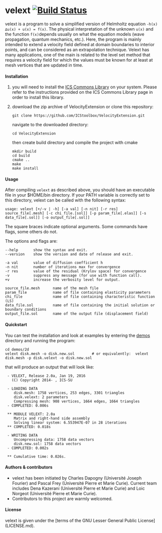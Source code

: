 # velext [![Build Status](https://travis-ci.org/ICStoolbox/VelocityExtension.svg?branch=master)](https://travis-ci.org/ICStoolbox/VelocityExtension)
velext is a program to solve a simplified version of Helmholtz equation ```-h(x) ∆u(x) + u(x) = f(x)```. The physical interpretation of the unknown ```u(x)``` and the function ```f(x)```depends usually on what the equation models (wave propagation, quantum mechanics, etc.). Here, the program is mainly intended to extend a velocity field defined at domain boundaries to interior points, and can be considered as an extrapolation technique. Velext has many applications, one of the main is related to the level set method that requires a velocity field for which the values must be known for at least at mesh vertices that are updated in time.

#### Installation

1. you will need to install the [ICS Commons Library](https://github.com/ICStoolbox/Commons) on your system. 
Please refer to the instructions provided on the ICS Commons Library page in order to install this library.

2. download the zip archive of VelocityExtension or clone this repository:

   ` git clone https://github.com/ICStoolbox/VelocityExtension.git `

   navigate to the downloaded directory: 

   ` cd VelocityExtension `

   then create build directory and compile the project with cmake
   ```
   mkdir build
   cd build
   cmake ..
   make
   make install
   ```

#### Usage
After compiling ```velext``` as described above, you should have an executable file in your $HOME/bin directory. If your PATH variable is correctly set to this directory, velext can be called with the following syntax:

    usage: velext [+/-v | -h] [-a val] [-n nit] [-r res] source_file[.mesh] [-c chi_file.[sol]] [-p param_file[.elas]] [-s data_file[.sol]] [-o output_file[.sol]]

The square braces indicate optional arguments. Some commands have flags, some others do not.

The options and flags are:

    --help       show the syntax and exit.
    --version    show the version and date of release and exit.

    -a val       value of diffusion coefficient h
    -n nit       number of iterations max for convergence 
    -r res       value of the residual (Krylov space) for convergence
    -v           suppress any message (for use with function call).
    +v           increase the verbosity level for output.

    source_file.mesh      name of the mesh file
    param_file            name of file containing elasticity parameters
    chi_file              name of file containing characteristic function (LS)
    data_file.sol         name of file containing the initial solution or boundary conditions
    output_file.sol       name of the output file (displacement field)
    
#### Quickstart
You can test the installation and look at examples by entering the [demos](demos) directory and running the program:

    cd demos/2d
    velext disk.mesh -o disk.new.sol        # or equivalently:  velext disk.mesh -p disk.velext -o disk.new.sol

that will produce an output that will look like:

     - VELEXT, Release 2.0a, Jan 19, 2016
       (C) Copyright 2014- , ICS-SU

     - LOADING DATA
        disk.mesh: 1758 vertices, 253 edges, 3301 triangles
        disk.velext: 2 parameters
        Compressing mesh: 908 vertices, 1664 edges, 1664 triangles
     - COMPLETED: 0.006s

     ** MODULE VELEXT: 2.0a
        Matrix and right-hand side assembly
        Solving linear system: 6.553947E-07 in 28 iterations
     ** COMPLETED: 0.018s

     - WRITING DATA
        Uncompressing data: 1758 data vectors
        disk.new.sol: 1758 data vectors
     - COMPLETED: 0.002s

     ** Cumulative time: 0.026s.

#### Authors & contributors
* velext has been initiated by Charles Dapogny (Université Joseph Fourier) and Pascal Frey (Université Pierre et Marie Curie). Current team includes Dena Kazerani (Université Pierre et Marie Curie) and Loic Norgeot (Université Pierre et Marie Curie).
* Contributors to this project are warmly welcomed. 

#### License
velext is given under the [terms of the GNU Lesser General Public License] (LICENSE.md).
